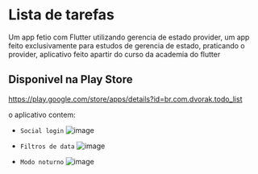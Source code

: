 # Lista de tarefas

Um app fetio com Flutter utilizando gerencia de estado provider, um app feito exclusivamente para estudos
de gerencia de estado, praticando o provider, aplicativo feito apartir do curso da academia do flutter

## Disponivel na Play Store
https://play.google.com/store/apps/details?id=br.com.dvorak.todo_list


 o aplicativo contem:
 
 - `Social login` 
 ![image](https://user-images.githubusercontent.com/66392862/164331173-4e15a300-8b6d-4eb0-b07b-88a85c8dc0d7.png)

- `Filtros de data` 
![image](https://user-images.githubusercontent.com/66392862/164331305-ee8858d6-5737-4aaa-ba46-8caa31613600.png)

- `Modo noturno` 
![image](https://user-images.githubusercontent.com/66392862/164331483-34957344-408d-41f9-9c5f-6d8dcc8dd037.png)



